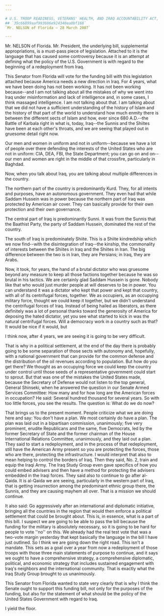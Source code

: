 ```yaml
---
---

# U.S. TROOP READINESS, VETERANS' HEALTH, AND IRAQ ACCOUNTABILITY ACT,
## `39c66899aaf993606e924340ea0bf168`
`Mr. NELSON of Florida — 28 March 2007`

---
```



Mr. NELSON of Florida. Mr. President, the underlying bill, 
supplemental appropriations, is a must-pass piece of legislation. 
Attached to it is the language that has caused some controversy because 
it is an attempt at defining what the policy of the U.S. Government is 
with regard to the beginning of a redeployment from Iraq.

This Senator from Florida will vote for the funding bill with this 
legislation attached because America needs a new direction in Iraq. For 
4 years, what we have been doing has not been working. It has not been 
working because--and I am not talking about all the mistakes of why we 
went into Iraq under misinformation and lack of intelligence and, in 
some cases, I think massaged intelligence. I am not talking about that. 
I am talking about that we did not have a sufficient understanding of 
the history of Islam and the history of that part of the world to 
understand how much enmity there is between the different sects of 
Islam and how, ever since 680 A.D.--the Battle of Karbala right in what 
is, today, Iraq--the Sunnis and the Shiites have been at each other's 
throats, and we are seeing that played out in gruesome detail right 
now.

Our men and women in uniform and not in uniform--because we have a 
lot of people over there defending the interests of the United States 
who are not in uniform: CIA, DEA, FBI, the State Department; you can go 
on and on--our men and women are right in the middle of that crossfire, 
particularly in Baghdad.

Now, when you talk about Iraq, you are talking about multiple 
differences in the country.

The northern part of the country is predominantly Kurd. They, for all 
intents and purposes, have an autonomous government. They even had that 
while Saddam Hussein was in power because the northern part of Iraq was 
protected by American air cover. They can basically provide for their 
own protection and their own governance.

The central part of Iraq is predominantly Sunni. It was from the 
Sunnis that the Baathist Party, the party of Saddam Hussein, dominated 
the rest of the country.

The south of Iraq is predominately Shiite. This is a Shiite 
kindredship which we now find--with the disintegration of Iraq--the 
kinship, the commonality of interests between the Shiites in Iraq and 
the Shiites in Iran. The big difference between the two is in Iran, 
they are Persians; in Iraq, they are Arabs.

Now, it took, for years, the hand of a brutal dictator who was 
gruesome beyond any measure to keep all those factions together because 
he was so brutal in his tactics. We are certainly glad Saddam Hussein 
is gone. Nobody like that who would just murder people at will deserves 
to be in power. You can understand it was a dictator who kept that 
power and kept that country, with all of its centrifugal forces, 
together. We as occupiers, as an occupying military force, thought we 
could keep it together, but we didn't understand the centrifugal forces 
of Iraq. Instead of being hailed as liberators, as there definitely was 
a lot of personal thanks toward the generosity of America for deposing 
the hated dictator, yet you see what started to kick in was the natural 
centrifugal forces. Will a democracy work in a country such as that? It 
would be nice if it would, but


I think now, after 4 years, we are seeing it is going to be very 
difficult.


That is why in a political settlement, at the end of the day there is 
probably going to be some separation of those sects with autonomy and, 
hopefully, with a national government that can provide for the common 
defense and the distribution of the oil revenues according to 
population. But how do you get there? We thought as an occupying force 
we could keep the country under control until those seeds of a 
representative government could start to sprout. But that was one of 
the mistakes the United States made, because the Secretary of Defense 
would not listen to the top general, General Shinseki, when he answered 
the question in our Senate Armed Services Committee: How many and for 
how long are the American forces in occupation? He said: Several 
hundred thousand for several years. So with too little forces, you see 
the results. The question is: What do we do now?

That brings us to the present moment. People criticize what we are 
doing here and say: You don't have a plan. We most certainly do have a 
plan. The plan was laid out in a bipartisan commission, unanimously; 
five very prominent, erudite Republicans and the same, five Democrats, 
led by the former Secretary of State and the former chairman of the 
House International Relations Committee, unanimously, and they laid out 
a plan. They said to start a redeployment, and in the process of that 
redeployment, still have the American Army present so you are 
protecting the forces, those who are there, protecting the 
infrastructure. I would interpret that also to mean helping to control 
the borders of Iraq. Then they said, No. 2, train and equip the Iraqi 
Army. The Iraq Study Group even gave specifics of how you could embed 
advisers and then have a method for protecting the advisers embedded in 
the Iraqi forces. They said also to continue to go after al-Qaida. It 
is al-Qaida we are seeing, particularly in the western part of Iraq, 
that is getting insurrection among the predominant ethnic group there, 
the Sunnis, and they are causing mayhem all over. That is a mission we 
should continue.

It also said: Go aggressively after an international and diplomatic 
initiative, bringing all the countries in the region that would then 
enforce a political settlement that could be brought about. This is, in 
essence, what is a part of this bill. I suspect we are going to be able 
to pass the bill because the funding for the military is absolutely 
necessary, so it is going to be hard for people to vote ''no'' on this. 
We already had the real test vote that was a two-vote margin yesterday 
that kept basically the language in the bill I have just outlined. So I 
think we are going down the right road. This isn't a mandate. This sets 
as a goal over a year from now a redeployment of those troops with 
those three main statements of purpose to continue, and it says we 
ought to have a comprehensive strategy, a comprehensive diplomatic, 
political, and economic strategy that includes sustained engagement 
with Iraq's neighbors and the international community. That is exactly 
what the Iraq Study Group brought to us unanimously.

This Senator from Florida wanted to state very clearly that is why I 
think the Senate ought to support this funding bill, not only for the 
purposes of the funding, but also for the statement of what should be 
the policy of the United States Government with regard to Iraq.

I yield the floor.